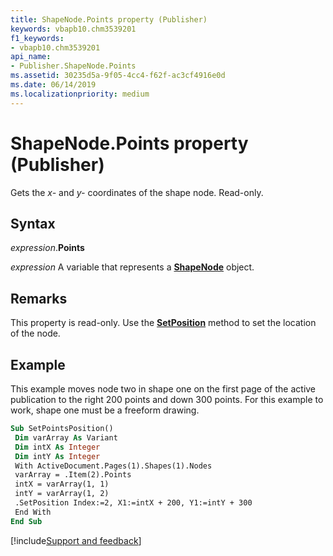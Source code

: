 ```yaml
---
title: ShapeNode.Points property (Publisher)
keywords: vbapb10.chm3539201
f1_keywords:
- vbapb10.chm3539201
api_name:
- Publisher.ShapeNode.Points
ms.assetid: 30235d5a-9f05-4cc4-f62f-ac3cf4916e0d
ms.date: 06/14/2019
ms.localizationpriority: medium
---
```



# ShapeNode.Points property (Publisher)

Gets the _x-_ and _y-_ coordinates of the shape node. Read-only.


## Syntax

_expression_.**Points**

_expression_ A variable that represents a **[ShapeNode](Publisher.ShapeNode.md)** object.


## Remarks

This property is read-only. Use the **[SetPosition](Publisher.ShapeNodes.SetPosition.md)** method to set the location of the node.


## Example

This example moves node two in shape one on the first page of the active publication to the right 200 points and down 300 points. For this example to work, shape one must be a freeform drawing.

```vb
Sub SetPointsPosition() 
 Dim varArray As Variant 
 Dim intX As Integer 
 Dim intY As Integer 
 With ActiveDocument.Pages(1).Shapes(1).Nodes 
 varArray = .Item(2).Points 
 intX = varArray(1, 1) 
 intY = varArray(1, 2) 
 .SetPosition Index:=2, X1:=intX + 200, Y1:=intY + 300 
 End With 
End Sub
```

[!include[Support and feedback](~/includes/feedback-boilerplate.md)]
